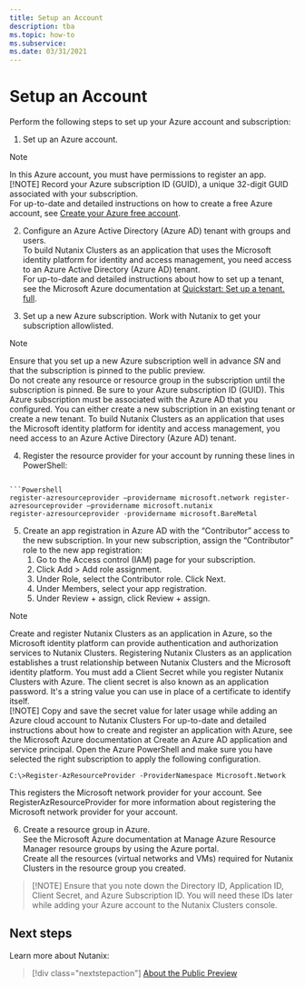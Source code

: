 ```yaml
---
title: Setup an Account
description: tba
ms.topic: how-to
ms.subservice:  
ms.date: 03/31/2021
---
```


# Setup an Account

Perform the following steps to set up your Azure account and subscription: 
 
1.	Set up an Azure account. 
> [!NOTE]
> In this Azure account, you must have permissions to register an app.  
> [!NOTE]
> Record your Azure subscription ID (GUID), a unique 32-digit GUID associated with your subscription.  
For up-to-date and detailed instructions on how to create a free Azure account, see [Create your Azure free account](https://azure.microsoft.com/en-us/free/?WT.mc_id=A261C142F).  

2.	Configure an Azure Active Directory (Azure AD) tenant with groups and users.  
To build Nutanix Clusters as an application that uses the Microsoft identity platform for identity and access management, you need access to an Azure Active Directory (Azure AD) tenant.  
For up-to-date and detailed instructions about how to set up a tenant, see the Microsoft Azure documentation at [Quickstart: Set up a tenant. full](https://docs.microsoft.com/en-us/azure/active-directory/develop/quickstart-create-new-tenant). 

3. Set up a new Azure subscription. Work with Nutanix to get your subscription allowlisted.
> [!NOTE]
> Ensure that you set up a new Azure subscription well in advance _SN_ and that the subscription is pinned to the public preview.  
Do not create any resource or resource group in the subscription until the subscription is pinned. 
Be sure to your Azure subscription ID (GUID). 
This Azure subscription must be associated with the Azure AD that you configured. You can either create a new subscription in an existing tenant or create a new tenant. To build Nutanix Clusters as an application that uses the Microsoft identity platform for identity and access management, you need access to an Azure Active Directory (Azure AD) tenant.  
4.	Register the resource provider for your account by running these lines in PowerShell: 
```azurepowershell

```Powershell 
register-azresourceprovider –providername microsoft.network register-azresourceprovider –providername microsoft.nutanix 
register-azresourceprovider -providername microsoft.BareMetal 
```
5.	Create an app registration in Azure AD with the “Contributor” access to the new subscription. 
 In your new subscription, assign the “Contributor” role to the new app registration: 
    1. Go to the Access control (IAM) page for your subscription. 
    2. Click Add > Add role assignment. 
    3. Under Role, select the Contributor role. Click Next. 
    4. Under Members, select your app registration. 
    5. Under Review + assign, click Review + assign. 
> [!NOTE]
> Create and register Nutanix Clusters as an application in Azure, so the Microsoft identity platform can provide authentication and authorization services to Nutanix Clusters. Registering Nutanix Clusters as an application establishes a trust relationship between Nutanix Clusters and the Microsoft identity platform. 
You must add a Client Secret while you register Nutanix Clusters with Azure. The client secret is also known as an application password. It's a string value you can use in place of a certificate to identify itself.  
> [!NOTE] 
> Copy and save the secret value for later usage while adding an Azure cloud account to Nutanix Clusters 
For up-to-date and detailed instructions about how to create and register an application with Azure, see the Microsoft Azure documentation at Create an Azure AD application and service principal. 
Open the Azure PowerShell and make sure you have selected the right subscription to apply the following configuration. 
 
```
C:\>Register-AzResourceProvider -ProviderNamespace Microsoft.Network 
```
This registers the Microsoft network provider for your account. See RegisterAzResourceProvider for more information about registering the Microsoft network provider for your account. 
 
6. Create a resource group in Azure.  
See the Microsoft Azure documentation at Manage Azure Resource Manager resource groups by using the Azure portal.  
Create all the resources (virtual networks and VMs) required for Nutanix Clusters in the resource group you created.  
> [!NOTE] Ensure that you note down the Directory ID, Application ID, Client Secret, and Azure Subscription ID. 
> You will need these IDs later while adding your Azure account to the Nutanix Clusters console. 


 
## Next steps

Learn more about Nutanix:

> [!div class="nextstepaction"]
> [About the Public Preview](about-the-public-preview.md)
